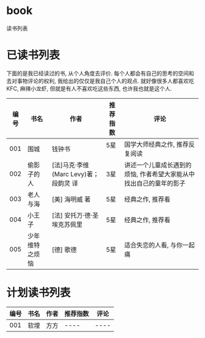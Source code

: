 # book
读书列表


# 已读书列表
下面的是我已经读过的书, 从个人角度去评价. 每个人都会有自己的思考的空间和去对事物评论的权利, 我给出的仅仅是我自己个人的观点. 就好像很多人都喜欢吃KFC, 麻辣小龙虾, 但就是有人不喜欢吃这些东西, 也许我也就是这个人.


| 编号 | 书名 | 作者 | 推荐指数 | 评论 |
|------|------|------|----------|-----|
| 001 | 围城 | 钱钟书 |  5星    | 国学大师经典之作, 推荐反复阅读 |
| 002 | 偷影子的人 | [法]马克·李维(Marc Levy)著；段韵灵 译| 3星 | 讲述一个儿童成长遇到的烦恼, 作者希望大家能从中找出自己的童年的影子 |
| 003 | 老人与海 | [美] 海明威 著 | 5星 | 经典之作, 推荐看 |
| 004 | 小王子 | [法] 安托万·德·圣埃克苏佩里 | 5星 | 经典之作, 推荐看 |
| 005 | 少年维特之烦恼 | [德] 歌德 | 5星 | 适合失恋的人看, 与你一起痛 |


# 计划读书列表

| 编号 | 书名 | 作者 | 推荐指数 | 评论 |
|------|------|------|----------|-----|
| 001 | 软埋 | 方方 | ----  |  ---- |
